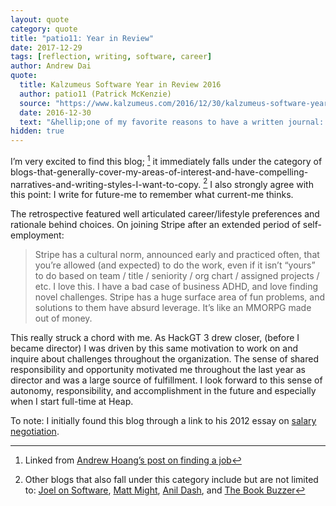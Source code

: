 ```yaml
---
layout: quote
category: quote
title: "patio11: Year in Review"
date: 2017-12-29
tags: [reflection, writing, software, career]
author: Andrew Dai
quote:
  title: Kalzumeus Software Year in Review 2016
  author: patio11 (Patrick McKenzie)
  source: "https://www.kalzumeus.com/2016/12/30/kalzumeus-software-year-in-review-2016/"
  date: 2016-12-30
  text: "&hellip;one of my favorite reasons to have a written journal: all I need to do is compare what I wrote prior to starting and what I think now, having a bit more context."
hidden: true
---
```


I&rsquo;m very excited to find this blog; [^1] it immediately falls under the
category of blogs-that-generally-cover-my-areas-of-interest-and-have-compelling-narratives-and-writing-styles-I-want-to-copy. [^2]
I also strongly agree with this point: I write for future-me to remember
what current-me thinks.

The retrospective featured well articulated career/lifestyle preferences and
rationale behind choices. On joining Stripe after an extended period of
self-employment:

>Stripe has a cultural norm, announced early and practiced often, that you’re allowed (and expected) to do the work, even if it isn’t “yours” to do based on team / title / seniority / org chart / assigned projects / etc. I love this. I have a bad case of business ADHD, and love finding novel challenges. Stripe has a huge surface area of fun problems, and solutions to them have absurd leverage. It’s like an MMORPG made out of money.

This really struck a chord with me. As HackGT 3 drew closer,
(before I became director) I was driven by this same motivation to work on
and inquire about challenges throughout the organization.
The sense of shared responsibility and opportunity motivated me throughout
the last year as director and was a large source of fulfillment. I look
forward to this sense of autonomy, responsibility, and accomplishment
in the future and especially when I start full-time at Heap.

To note: I initially found this blog through a link to his 2012 essay on
[salary negotiation](https://www.kalzumeus.com/2012/01/23/salary-negotiation/).

[^1]: Linked from [Andrew Hoang&rsquo;s post on finding a job](https://blog.andrewhoang.me/how-to-be-emily/)
[^2]:
    Other blogs that also fall under this category include but are not limited to:
    [Joel on Software](https://www.joelonsoftware.com/),
    [Matt Might](http://matt.might.net/),
    [Anil Dash](http://anildash.com/),
    and [The Book Buzzer](http://thebookbuzzer.blogspot.com/)

